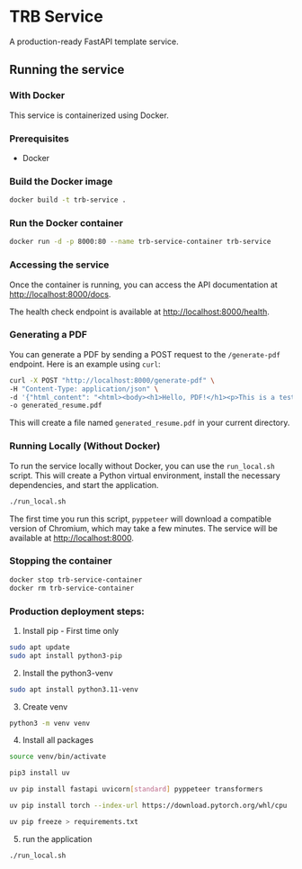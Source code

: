 # TRB Service

A production-ready FastAPI template service.

## Running the service

### With Docker

This service is containerized using Docker.

### Prerequisites

- Docker

### Build the Docker image

```bash
docker build -t trb-service .
```

### Run the Docker container

```bash
docker run -d -p 8000:80 --name trb-service-container trb-service
```

### Accessing the service

Once the container is running, you can access the API documentation at [http://localhost:8000/docs](http://localhost:8000/docs).

The health check endpoint is available at [http://localhost:8000/health](http://localhost:8000/health).

### Generating a PDF

You can generate a PDF by sending a POST request to the `/generate-pdf` endpoint. Here is an example using `curl`:

```bash
curl -X POST "http://localhost:8000/generate-pdf" \
-H "Content-Type: application/json" \
-d '{"html_content": "<html><body><h1>Hello, PDF!</h1><p>This is a test PDF generated from HTML.</p></body></html>"}' \
-o generated_resume.pdf
```

This will create a file named `generated_resume.pdf` in your current directory.

### Running Locally (Without Docker)

To run the service locally without Docker, you can use the `run_local.sh` script. This will create a Python virtual environment, install the necessary dependencies, and start the application.

```bash
./run_local.sh
```

The first time you run this script, `pyppeteer` will download a compatible version of Chromium, which may take a few minutes. The service will be available at [http://localhost:8000](http://localhost:8000).

### Stopping the container

```bash
docker stop trb-service-container
docker rm trb-service-container
```


### Production deployment steps:

1. Install pip - First time only

```bash
sudo apt update
sudo apt install python3-pip
```

2. Install the python3-venv

```bash
sudo apt install python3.11-venv
```

3. Create venv

```bash
python3 -m venv venv
```

4. Install all packages

```bash
source venv/bin/activate

pip3 install uv

uv pip install fastapi uvicorn[standard] pyppeteer transformers

uv pip install torch --index-url https://download.pytorch.org/whl/cpu

uv pip freeze > requirements.txt

```
5. run the application

```bash
./run_local.sh
```